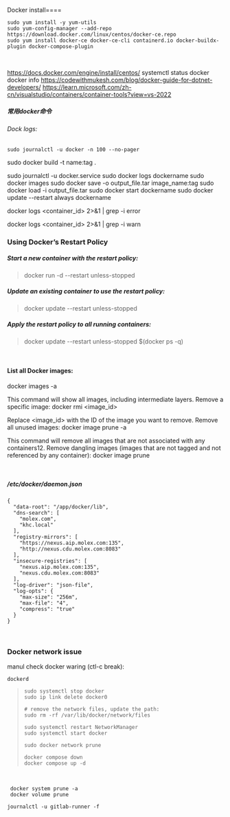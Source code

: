 Docker install====

```
sudo yum install -y yum-utils
sudo yum-config-manager --add-repo https://download.docker.com/linux/centos/docker-ce.repo
sudo yum install docker-ce docker-ce-cli containerd.io docker-buildx-plugin docker-compose-plugin
```

<br/>

https://docs.docker.com/engine/install/centos/
systemctl status docker
docker info
https://codewithmukesh.com/blog/docker-guide-for-dotnet-developers/
https://learn.microsoft.com/zh-cn/visualstudio/containers/container-tools?view=vs-2022

##### 常用docker命令

###### Dock logs:

```
sudo journalctl -u docker -n 100 --no-pager
```

sudo docker build -t name:tag .

sudo journalctl -u docker.service
sudo docker logs dockername
sudo docker images
sudo docker save -o output_file.tar image_name:tag
sudo docker load -i output_file.tar
sudo docker start dockername
sudo docker update --restart always dockername

docker logs <container_id> 2>&1 | grep -i error

docker logs <container_id> 2>&1 | grep -i warn

### Using Docker’s Restart Policy

##### Start a new container with the restart policy:

> docker run -d --restart unless-stopped <container-name>

##### Update an existing container to use the restart policy:

> docker update --restart unless-stopped <container-name>

##### Apply the restart policy to all running containers:

> docker update --restart unless-stopped $(docker ps -q)

<br/>

#### List all Docker images:

docker images -a

This command will show all images, including intermediate layers.
Remove a specific image:
docker rmi <image_id>

Replace <image_id> with the ID of the image you want to remove.
Remove all unused images:
docker image prune -a

This command will remove all images that are not associated with any containers12.
Remove dangling images (images that are not tagged and not referenced by any container):
docker image prune

<br/>

##### /etc/docker/daemon.json

```
{
  "data-root": "/app/docker/lib",
  "dns-search": [
    "molex.com",
    "khc.local"
  ],
  "registry-mirrors": [
    "https://nexus.aip.molex.com:135",
    "http://nexus.cdu.molex.com:8083"
  ],
  "insecure-registries": [
    "nexus.aip.molex.com:135",
    "nexus.cdu.molex.com:8083"
  ],
  "log-driver": "json-file",
  "log-opts": {
    "max-size": "256m",
    "max-file": "4",
    "compress": "true"
  }
}
```

<br/>

### Docker network issue

manul check docker waring (ctl-c break):

```
dockerd
```

> ```
> sudo systemctl stop docker
> sudo ip link delete docker0
> 
> # remove the network files, update the path:
> sudo rm -rf /var/lib/docker/network/files
> 
> sudo systemctl restart NetworkManager
> sudo systemctl start docker
> 
> sudo docker network prune
> 
> docker compose down
> docker compose up -d
> ```

<br/>

```
 docker system prune -a
 docker volume prune
 
journalctl -u gitlab-runner -f

```
